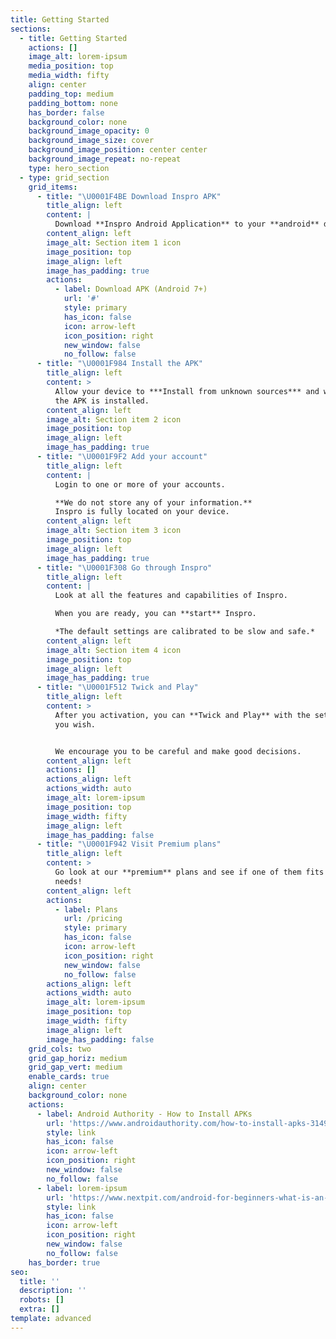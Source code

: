 ```yaml
---
title: Getting Started
sections:
  - title: Getting Started
    actions: []
    image_alt: lorem-ipsum
    media_position: top
    media_width: fifty
    align: center
    padding_top: medium
    padding_bottom: none
    has_border: false
    background_color: none
    background_image_opacity: 0
    background_image_size: cover
    background_image_position: center center
    background_image_repeat: no-repeat
    type: hero_section
  - type: grid_section
    grid_items:
      - title: "\U0001F4BE Download Inspro APK"
        title_align: left
        content: |
          Download **Inspro Android Application** to your **android** device.
        content_align: left
        image_alt: Section item 1 icon
        image_position: top
        image_align: left
        image_has_padding: true
        actions:
          - label: Download APK (Android 7+)
            url: '#'
            style: primary
            has_icon: false
            icon: arrow-left
            icon_position: right
            new_window: false
            no_follow: false
      - title: "\U0001F984 Install the APK"
        title_align: left
        content: >
          Allow your device to ***Install from unknown sources*** and wait until
          the APK is installed.
        content_align: left
        image_alt: Section item 2 icon
        image_position: top
        image_align: left
        image_has_padding: true
      - title: "\U0001F9F2 Add your account"
        title_align: left
        content: |
          Login to one or more of your accounts.

          **We do not store any of your information.** 
          Inspro is fully located on your device.
        content_align: left
        image_alt: Section item 3 icon
        image_position: top
        image_align: left
        image_has_padding: true
      - title: "\U0001F308 Go through Inspro"
        title_align: left
        content: |
          Look at all the features and capabilities of Inspro.

          When you are ready, you can **start** Inspro.

          *The default settings are calibrated to be slow and safe.*
        content_align: left
        image_alt: Section item 4 icon
        image_position: top
        image_align: left
        image_has_padding: true
      - title: "\U0001F512 Twick and Play"
        title_align: left
        content: >
          After you activation, you can **Twick and Play** with the settings as
          you wish.


          We encourage you to be careful and make good decisions.
        content_align: left
        actions: []
        actions_align: left
        actions_width: auto
        image_alt: lorem-ipsum
        image_position: top
        image_width: fifty
        image_align: left
        image_has_padding: false
      - title: "\U0001F942 Visit Premium plans"
        title_align: left
        content: >
          Go look at our **premium** plans and see if one of them fits your
          needs!
        content_align: left
        actions:
          - label: Plans
            url: /pricing
            style: primary
            has_icon: false
            icon: arrow-left
            icon_position: right
            new_window: false
            no_follow: false
        actions_align: left
        actions_width: auto
        image_alt: lorem-ipsum
        image_position: top
        image_width: fifty
        image_align: left
        image_has_padding: false
    grid_cols: two
    grid_gap_horiz: medium
    grid_gap_vert: medium
    enable_cards: true
    align: center
    background_color: none
    actions:
      - label: Android Authority - How to Install APKs
        url: 'https://www.androidauthority.com/how-to-install-apks-31494/'
        style: link
        has_icon: false
        icon: arrow-left
        icon_position: right
        new_window: false
        no_follow: false
      - label: lorem-ipsum
        url: 'https://www.nextpit.com/android-for-beginners-what-is-an-apk-file'
        style: link
        has_icon: false
        icon: arrow-left
        icon_position: right
        new_window: false
        no_follow: false
    has_border: true
seo:
  title: ''
  description: ''
  robots: []
  extra: []
template: advanced
---
```


